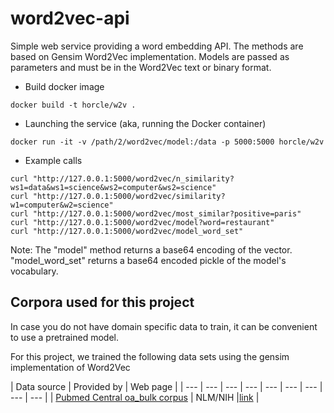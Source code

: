 word2vec-api
============

Simple web service providing a word embedding API. The methods are based on Gensim Word2Vec implementation. Models are passed as parameters and must be in the Word2Vec text or binary format. 

* Build docker image   
```
docker build -t horcle/w2v .
```

* Launching the service (aka, running the Docker container)
```
docker run -it -v /path/2/word2vec/model:/data -p 5000:5000 horcle/w2v
```



* Example calls
```
curl "http://127.0.0.1:5000/word2vec/n_similarity?ws1=data&ws1=science&ws2=computer&ws2=science"
curl "http://127.0.0.1:5000/word2vec/similarity?w1=computer&w2=science"
curl "http://127.0.0.1:5000/word2vec/most_similar?positive=paris"
curl "http://127.0.0.1:5000/word2vec/model?word=restaurant"
curl "http://127.0.0.1:5000/word2vec/model_word_set"
```

Note: The "model" method returns a base64 encoding of the vector. "model\_word\_set" returns a base64 encoded pickle of the model's vocabulary. 

## Corpora used for this project

In case you do not have domain specific data to train, it can be convenient to use a pretrained model. 

For this project, we trained the following data sets using the gensim implementation of Word2Vec
 
| Data source |  Provided by | Web page |
| --- | --- | --- | --- | --- | --- | --- | --- | --- |
| [Pubmed Central oa_bulk corpus](https://www.ncbi.nlm.nih.gov/pmc/tools/ftp/) | NLM/NIH |[link](https://www.ncbi.nlm.nih.gov/pmc/tools/ftp/) |


